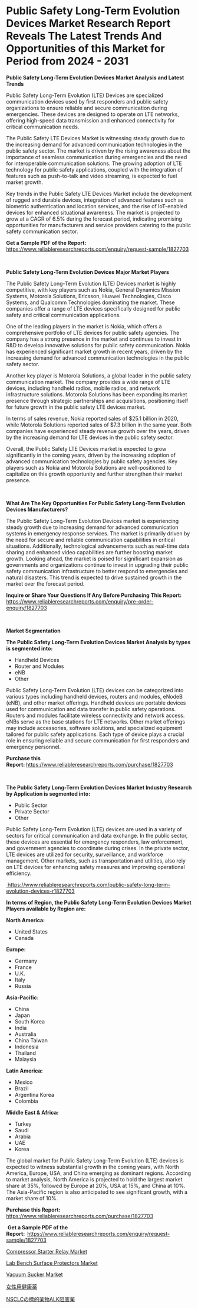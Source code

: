 <p><h1>Public Safety Long-Term Evolution Devices Market Research Report Reveals The Latest Trends And Opportunities of this Market for Period from 2024 - 2031</h1></p><p><strong>Public Safety Long-Term Evolution Devices Market Analysis and Latest Trends</strong></p>
<p><p>Public Safety Long-Term Evolution (LTE) Devices are specialized communication devices used by first responders and public safety organizations to ensure reliable and secure communication during emergencies. These devices are designed to operate on LTE networks, offering high-speed data transmission and enhanced connectivity for critical communication needs.</p><p>The Public Safety LTE Devices Market is witnessing steady growth due to the increasing demand for advanced communication technologies in the public safety sector. The market is driven by the rising awareness about the importance of seamless communication during emergencies and the need for interoperable communication solutions. The growing adoption of LTE technology for public safety applications, coupled with the integration of features such as push-to-talk and video streaming, is expected to fuel market growth.</p><p>Key trends in the Public Safety LTE Devices Market include the development of rugged and durable devices, integration of advanced features such as biometric authentication and location services, and the rise of IoT-enabled devices for enhanced situational awareness. The market is projected to grow at a CAGR of 6.5% during the forecast period, indicating promising opportunities for manufacturers and service providers catering to the public safety communication sector.</p></p>
<p><strong>Get a Sample PDF of the Report:&nbsp;</strong> <a href="https://www.reliableresearchreports.com/enquiry/request-sample/1827703">https://www.reliableresearchreports.com/enquiry/request-sample/1827703</a></p>
<p>&nbsp;</p>
<p><strong>Public Safety Long-Term Evolution Devices Major Market Players</strong></p>
<p><p>The Public Safety Long-Term Evolution (LTE) Devices market is highly competitive, with key players such as Nokia, General Dynamics Mission Systems, Motorola Solutions, Ericsson, Huawei Technologies, Cisco Systems, and Qualcomm Technologies dominating the market. These companies offer a range of LTE devices specifically designed for public safety and critical communication applications.</p><p>One of the leading players in the market is Nokia, which offers a comprehensive portfolio of LTE devices for public safety agencies. The company has a strong presence in the market and continues to invest in R&D to develop innovative solutions for public safety communication. Nokia has experienced significant market growth in recent years, driven by the increasing demand for advanced communication technologies in the public safety sector.</p><p>Another key player is Motorola Solutions, a global leader in the public safety communication market. The company provides a wide range of LTE devices, including handheld radios, mobile radios, and network infrastructure solutions. Motorola Solutions has been expanding its market presence through strategic partnerships and acquisitions, positioning itself for future growth in the public safety LTE devices market.</p><p>In terms of sales revenue, Nokia reported sales of $25.1 billion in 2020, while Motorola Solutions reported sales of $7.3 billion in the same year. Both companies have experienced steady revenue growth over the years, driven by the increasing demand for LTE devices in the public safety sector.</p><p>Overall, the Public Safety LTE Devices market is expected to grow significantly in the coming years, driven by the increasing adoption of advanced communication technologies by public safety agencies. Key players such as Nokia and Motorola Solutions are well-positioned to capitalize on this growth opportunity and further strengthen their market presence.</p></p>
<p>&nbsp;</p>
<p><strong>What Are The Key Opportunities For Public Safety Long-Term Evolution Devices Manufacturers?</strong></p>
<p><p>The Public Safety Long-Term Evolution Devices market is experiencing steady growth due to increasing demand for advanced communication systems in emergency response services. The market is primarily driven by the need for secure and reliable communication capabilities in critical situations. Additionally, technological advancements such as real-time data sharing and enhanced video capabilities are further boosting market growth. Looking ahead, the market is poised for significant expansion as governments and organizations continue to invest in upgrading their public safety communication infrastructure to better respond to emergencies and natural disasters. This trend is expected to drive sustained growth in the market over the forecast period.</p></p>
<p><strong>Inquire or Share Your Questions If Any Before Purchasing This Report:</strong> <a href="https://www.reliableresearchreports.com/enquiry/pre-order-enquiry/1827703">https://www.reliableresearchreports.com/enquiry/pre-order-enquiry/1827703</a></p>
<p>&nbsp;</p>
<p><strong>Market Segmentation</strong></p>
<p><strong>The Public Safety Long-Term Evolution Devices Market Analysis by types is segmented into:</strong></p>
<p><ul><li>Handheld Devices</li><li>Router and Modules</li><li>eNB</li><li>Other</li></ul></p>
<p><p>Public Safety Long-Term Evolution (LTE) devices can be categorized into various types including handheld devices, routers and modules, eNodeB (eNB), and other market offerings. Handheld devices are portable devices used for communication and data transfer in public safety operations. Routers and modules facilitate wireless connectivity and network access. eNBs serve as the base stations for LTE networks. Other market offerings may include accessories, software solutions, and specialized equipment tailored for public safety applications. Each type of device plays a crucial role in ensuring reliable and secure communication for first responders and emergency personnel.</p></p>
<p><strong>Purchase this Report:&nbsp;</strong><a href="https://www.reliableresearchreports.com/purchase/1827703">https://www.reliableresearchreports.com/purchase/1827703</a></p>
<p>&nbsp;</p>
<p><strong>The Public Safety Long-Term Evolution Devices Market Industry Research by Application is segmented into:</strong></p>
<p><ul><li>Public Sector</li><li>Private Sector</li><li>Other</li></ul></p>
<p><p>Public Safety Long-Term Evolution (LTE) devices are used in a variety of sectors for critical communication and data exchange. In the public sector, these devices are essential for emergency responders, law enforcement, and government agencies to coordinate during crises. In the private sector, LTE devices are utilized for security, surveillance, and workforce management. Other markets, such as transportation and utilities, also rely on LTE devices for enhancing safety measures and improving operational efficiency.</p></p>
<p><a href="https://www.reliableresearchreports.com/public-safety-long-term-evolution-devices-r1827703">&nbsp;https://www.reliableresearchreports.com/public-safety-long-term-evolution-devices-r1827703</a></p>
<p><strong>In terms of Region, the Public Safety Long-Term Evolution Devices Market Players available by Region are:</strong></p>
<p>
    <p> <strong> North America: </strong>
        <ul>
            <li>United States</li>
            <li>Canada</li>
        </ul>
        </p> 
    <p> <strong> Europe: </strong>
        <ul>
            <li>Germany</li>
            <li>France</li>
            <li>U.K.</li>
            <li>Italy</li>
            <li>Russia</li>
        </ul>
        </p> 
    <p> <strong> Asia-Pacific: </strong>
        <ul>
            <li>China</li>
            <li>Japan</li>
            <li>South Korea</li>
            <li>India</li>
            <li>Australia</li>
            <li>China Taiwan</li>
            <li>Indonesia</li>
            <li>Thailand</li>
            <li>Malaysia</li>
        </ul>
        </p> 
    <p> <strong> Latin America: </strong>
        <ul>
            <li>Mexico</li>
            <li>Brazil</li>
            <li>Argentina Korea</li>
            <li>Colombia</li>
        </ul>
        </p> 
    <p> <strong> Middle East & Africa: </strong>
        <ul>
            <li>Turkey</li>
            <li>Saudi</li>
            <li>Arabia</li>
            <li>UAE</li>
            <li>Korea</li>
        </ul>
    </p>
    </p>
<p><p>The global market for Public Safety Long-Term Evolution (LTE) devices is expected to witness substantial growth in the coming years, with North America, Europe, USA, and China emerging as dominant regions. According to market analysis, North America is projected to hold the largest market share at 35%, followed by Europe at 20%, USA at 15%, and China at 10%. The Asia-Pacific region is also anticipated to see significant growth, with a market share of 10%.</p></p>
<p><strong>Purchase this Report: </strong><a href="https://www.reliableresearchreports.com/purchase/1827703">https://www.reliableresearchreports.com/purchase/1827703</a></p>
<p>&nbsp;<strong>Get a Sample PDF of the Report:&nbsp;&nbsp;</strong><a href="https://www.reliableresearchreports.com/enquiry/request-sample/1827703">https://www.reliableresearchreports.com/enquiry/request-sample/1827703</a></p>
<p><strong></strong></p>
<p><p><a href="https://www.linkedin.com/pulse/compressor-starter-relay-market-outlook-industry-overview-rgnpe?trackingId=SykH6KS9BYELCfoGHjvSeQ%3D%3D">Compressor Starter Relay Market</a></p><p><a href="https://github.com/mabutironaldo/Market-Research-Report-List-4/blob/main/lab-bench-surface-protectors-market.md">Lab Bench Surface Protectors Market</a></p><p><a href="https://www.linkedin.com/pulse/vacuum-sucker-market-size-outlook-forecast-2024-2031-market-mint-b74fe?trackingId=xQ%2BoX6HmqF3k2RpVq9D8Iw%3D%3D">Vacuum Sucker Market</a></p><p><a href="https://github.com/SarahFahey88/Market-Research-Report-List-1/blob/main/210565541909.md">女性用健康薬</a></p><p><a href="https://github.com/ycmtqqhvk3273/Market-Research-Report-List-1/blob/main/305022941910.md">NSCLCの標的薬物ALK阻害薬</a></p></p>
